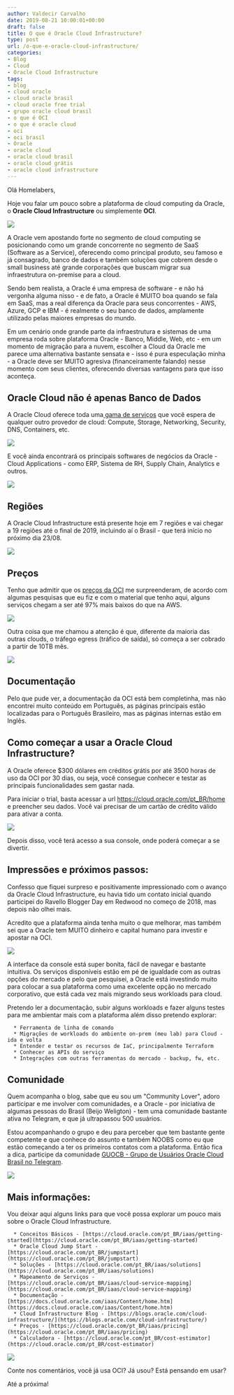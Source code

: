 ```yaml
---
author: Valdecir Carvalho
date: 2019-08-21 10:00:01+00:00
draft: false
title: O que é Oracle Cloud Infrastructure?
type: post
url: /o-que-e-oracle-cloud-infrastructure/
categories:
- Blog
- Cloud
- Oracle Cloud Infrastructure
tags:
- blog
- cloud oracle
- cloud oracle brasil
- cloud oracle free trial
- grupo oracle cloud brasil
- o que é OCI
- o que é oracle cloud
- oci
- oci brasil
- Oracle
- oracle cloud
- oracle cloud brasil
- oracle cloud grátis
- oracle cloud infrastructure
---
```


Olá Homelabers,

Hoje vou falar um pouco sobre a plataforma de cloud computing da Oracle, o **Oracle Cloud Infrastructure** ou simplemente **OCI**.

![](/imagens/2019/08/oracle-cloud-infrastructure-brasil-logo.png)


A Oracle vem apostando forte no segmento de cloud computing se posicionando como um grande concorrente no segmento de SaaS (Software as a Service), oferecendo como principal produto, seu famoso e já consagrado, banco de dados e também soluções que cobrem desde o small business até grande corporações que buscam migrar sua infraestrutura on-premise para a cloud.

Sendo bem realista, a Oracle é uma empresa de software - e não há vergonha alguma nisso - e de fato, a Oracle é MUITO boa quando se fala em SaaS, mas a real diferença da Oracle para seus concorrentes - AWS, Azure, GCP e IBM - é realmente o seu banco de dados, amplamente utilizado pelas maiores empresas do mundo.

Em um cenário onde grande parte da infraestrutura e sistemas de uma empresa roda sobre plataforma Oracle - Banco, Middle, Web, etc - em um momento de migração para a nuvem, escolher a Cloud da Oracle me parece uma alternativa bastante sensata e - isso é pura especulação minha - a Oracle deve ser MUITO agresiva (financeiramente falando) nesse momento com seus clientes, oferecendo diversas vantagens para que isso aconteça.



## Oracle Cloud não é apenas Banco de Dados



A Oracle Cloud oferece toda uma[ gama de serviços](https://cloud.oracle.com/pt_BR/iaas/solutions) que você espera de qualquer outro provedor de cloud: Compute, Storage, Networking, Security, DNS, Containers, etc.

![](/imagens/2019/08/Oracle-Cloud-Infrastructure-Brasil-Serviços-2-644x362.jpeg)


E você ainda encontrará os principais softwares de negócios da Oracle - Cloud Applications - como ERP, Sistema de RH, Supply Chain, Analytics e outros.

![](/imagens/2019/08/Oracle-Cloud-Infrastructure-Brasil-Serviços-644x362.jpeg)




## Regiões



A Oracle Cloud Infrastructure está presente hoje em 7 regiões e vai chegar a 19 regiões até o final de 2019, incluindo aí o Brasil - que terá início no próximo dia 23/08.

![](/imagens/2019/08/Oracle-Cloud-Infrastructure-Brasil-Regioes-644x362.jpeg)




## Preços



Tenho que admitir que os [preços da OCI](https://cloud.oracle.com/pt_BR/iaas/pricing) me surpreenderam, de acordo com algumas pesquisas que eu fiz e com o material que tenho aqui, alguns serviços chegam a ser até 97% mais baixos do que na AWS.

![](/imagens/2019/08/Oracle-Cloud-Infrastructure-Brasil-Precos-1-644x362.jpeg)


Outra coisa que me chamou a atenção é que, diferente da maioria das outras clouds, o tráfego egress (tráfico de saída), só começa a ser cobrado a partir de 10TB mês.

![](/imagens/2019/08/Oracle-Cloud-Infrastructure-Brasil-Precos-2-644x362.jpeg)




## Documentação



Pelo que pude ver, a documentação da OCI está bem completinha, mas não encontrei muito conteúdo em Português, as páginas principais estão localizadas para o Português Brasileiro, mas as páginas internas estão em Inglês.



## Como começar a usar a Oracle Cloud Infrastructure?



A Oracle oferece $300 dólares em créditos grátis por até 3500 horas de uso da OCI por 30 dias, ou seja, você consegue conhecer e testar as principais funcionalidades sem gastar nada.

Para iniciar o trial, basta acessar a url https://cloud.oracle.com/pt_BR/home e preencher seu dados. Você vai precisar de um cartão de crédito válido para ativar a conta.

![](/imagens/2019/08/Oracle-Cloud-Infrastructure-Brasil-Free-Trial-644x308.jpg)


Depois disso, você terá acesso a sua console, onde poderá começar a se divertir.



## Impressões e próximos passos:



Confesso que fiquei surpreso e positivamente impressionado com o avanço da Oracle Cloud Infrastructure, eu havia tido um contato inicial quando participei do Ravello Blogger Day em Redwood no começo de 2018, mas depois não olhei mais.

Acredito que a plataforma ainda tenha muito o que melhorar, mas também sei que a Oracle tem MUITO dinheiro e capital humano para investir e apostar na OCI.

![](/imagens/2019/08/Oracle-Cloud-Infrastructure-Brasil-Console-644x308.jpg)


A interface da console está super bonita, fácil de navegar e bastante intuitiva. Os serviços disponíveis estão em pé de igualdade com as outras opções do mercado e pelo que pesquisei, a Oracle está investindo muito para colocar a sua plataforma como uma excelente opção no mercado corporativo, que está cada vez mais migrando seus workloads para cloud.

Pretendo ler a documentação, subir alguns workloads e fazer alguns testes para me ambientar mais com a plataforma além disso pretendo explorar:




      * Ferramenta de linha de comando
      * Migrações de workloads do ambiente on-prem (meu lab) para Cloud - ida e volta
      * Entender e testar os recursos de IaC, principalmente Terraform
      * Conhecer as APIs do serviço
      * Integrações com outras ferramentas do mercado - backup, fw, etc.




## Comunidade



Quem acompanha o blog, sabe que eu sou um "Community Lover", adoro participar e me involver com comunidades, e a Oracle - por iniciativa de algumas pessoas do Brasil (Beijo Weligton) - tem uma comunidade bastante ativa no Telegram, e que já ultrapassou 500 usuários.

Estou acompanhando o grupo e deu para perceber que tem bastante gente competente e que conhece do assunto e também NOOBS como eu que estão começando a ter os primeiros contatos com a plataforma. Então fica a dica, participe da comunidade [GUOCB - Grupo de Usuários Oracle Cloud Brasil no Telegram](https://t.me/GUOCB).

![](/imagens/2019/08/Oracle-Cloud-Infrastructure-Brasil-Grupo-Comunidade-Telegram.jpg)




## Mais informações:



Vou deixar aqui alguns links para que você possa explorar um pouco mais sobre o Oracle Cloud Infrastructure.




      * Conceitos Básicos - [https://cloud.oracle.com/pt_BR/iaas/getting-started](https://cloud.oracle.com/pt_BR/iaas/getting-started)
      * Oracle Cloud Jump Start - [https://cloud.oracle.com/pt_BR/jumpstart](https://cloud.oracle.com/pt_BR/jumpstart)
      * Soluções - [https://cloud.oracle.com/pt_BR/iaas/solutions](https://cloud.oracle.com/pt_BR/iaas/solutions)
      * Mapeamento de Serviços - [https://cloud.oracle.com/pt_BR/iaas/cloud-service-mapping](https://cloud.oracle.com/pt_BR/iaas/cloud-service-mapping)
      * Documentação - [https://docs.cloud.oracle.com/iaas/Content/home.htm](https://docs.cloud.oracle.com/iaas/Content/home.htm)
      * Cloud Infrastructure Blog - [https://blogs.oracle.com/cloud-infrastructure/](https://blogs.oracle.com/cloud-infrastructure/)
      * Preços - [https://cloud.oracle.com/pt_BR/iaas/pricing](https://cloud.oracle.com/pt_BR/iaas/pricing)
      * Calculadora - [https://cloud.oracle.com/pt_BR/cost-estimator](https://cloud.oracle.com/pt_BR/cost-estimator)




![](/imagens/2019/08/Oracle-Cloud-Infrastructure-Brasil-Comparativo-AWS-644x362.jpeg)




Conte nos comentários, você já usa OCI? Já usou? Está pensando em usar?

Até a próxima!
